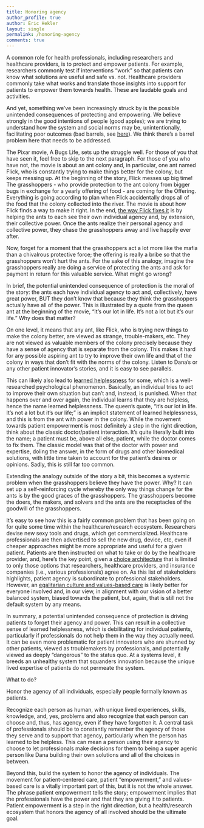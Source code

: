 ```yaml
---
title: Honoring agency
author_profile: true
author: Eric Hekler
layout: single
permalink: /honoring-agency
comments: true
---
```

A common role for health professionals, including researchers and healthcare providers, is to protect and empower patients. For example, researchers commonly test if interventions “work” so that patients can know what solutions are useful and safe vs. not. Healthcare providers commonly take what works and translate those insights into support for patients to empower them towards health. These are laudable goals and activities.
 
And yet, something we’ve been increasingly struck by is the possible unintended consequences of protecting and empowering. We believe strongly in the good intentions of people (good apples); we are trying to understand how the system and social norms may be, unintentionally, facilitating poor outcomes (bad barrels, see [here](http://openingpathways.org/apples-barrels-barrel-makers)). We think there’s a barrel problem here that needs to be addressed.
 
The Pixar movie, A Bugs Life, sets up the struggle well. For those of you that have seen it, feel free to skip to the next paragraph. For those of you who have not, the movie is about an ant colony and, in particular, one ant named Flick, who is constantly trying to make things better for the colony, but keeps messing up. At the beginning of the story, Flick messes up big time! The grasshoppers - who provide protection to the ant colony from bigger bugs in exchange for a yearly offering of food - are coming for the Offering. Everything is going according to plan when Flick accidentally drops all of the food that the colony collected into the river. The movie is about how Flick finds a way to make it right. In the end, [the way Flick fixes it](https://youtu.be/lC_Xsd2ekkw) is by helping the ants to each see their own individual agency and, by extension, their collective power. Once the ants realize their personal agency and collective power, they chase the grasshoppers away and live happily ever after.
 
Now, forget for a moment that the grasshoppers act a lot more like the mafia than a chivalrous protective force; the offering is really a bribe so that the grasshoppers won’t hurt the ants. For the sake of this analogy, imagine the grasshoppers really are doing a service of protecting the ants and ask for payment in return for this valuable service. What might go wrong?
 
In brief, the potential unintended consequence of protection is the moral of the story: the ants each have individual agency to act and, collectively, have great power, BUT they don’t know that because they think the grasshoppers actually have all of the power. This is illustrated by a quote from the queen ant at the beginning of the movie, “It’s our lot in life. It’s not a lot but it’s our life.”  Why does that matter? 
 
On one level, it means that any ant, like Flick, who is trying new things to make the colony better, are viewed as strange, trouble-makers, etc. They are not viewed as valuable members of the colony precisely because they have a sense of agency that is separate from the colony. This makes it hard for any possible aspiring ant to try to improve their own life and that of the colony in ways that don’t fit with the norms of the colony. Listen to Dana’s or any other patient innovator’s stories, and it is easy to see parallels. 

This can likely also lead to [learned helplessness](https://en.wikipedia.org/wiki/Learned_helplessness) for some, which is a well-researched psychological phenomenon. Basically, an individual tries to act to improve their own situation but can’t and, instead, is punished. When that happens over and over again, the individual learns that they are helpless, hence the name learned helplessness. The queen’s quote, “it’s our lot in life. It’s not a lot but it’s our life;” is an implicit statement of learned helplessness, and this is from the ant with power in the colony. While the movement towards patient empowerment is most definitely a step in the right direction, think about the classic doctor/patient interaction. It’s quite literally built into the name; a patient must be, above all else, patient, while the doctor comes to fix them. The classic model was that of the doctor with power and expertise, doling the answer, in the form of drugs and other biomedical solutions, with little time taken to account for the patient’s desires or opinions. Sadly, this is still far too common.
 
Extending the analogy outside of the story a bit, this becomes a systemic problem when the grasshoppers believe they have the power. Why? It can set up a self-reinforcing cycle whereby the only way things change for the ants is by the good graces of the grasshoppers. The grasshoppers become the doers, the makers, and solvers and the ants are the receptacles of the goodwill of the grasshoppers. 

It’s easy to see how this is a fairly common problem that has been going on for quite some time within the healthcare/research ecosystem. Researchers devise new sexy tools and drugs, which get commercialized. Healthcare professionals are then advertised to sell the new drug, device, etc, even if cheaper approaches might be more appropriate and useful for a given patient. Patients are then instructed on what to take or do by the healthcare provider, and, here’s the key point, given a [choice architecture](https://en.wikipedia.org/wiki/Choice_architecture) that is limited to only those options that researchers, healthcare providers, and insurance companies (i.e., various professionals) agree on. As this list of stakeholders highlights, patient agency is subordinate to professional stakeholders. However, an [egalitarian culture and values-based care](https://www.nytimes.com/2018/05/31/well/live/doctors-patients-hospital-culture-better-health.html) is likely better for everyone involved and, in our view, in alignment with our vision of a better balanced system, biased towards the patient, but, again, that is still not the default system by any means.  
  
In summary, a potential unintended consequence of protection is driving patients to forget their agency and power. This can result in a collective sense of learned helplessness, which is debilitating for individual patients, particularly if professionals do not help them in the way they actually need. It can be even more problematic for patient innovators who are shunned by other patients, viewed as troublemakers by professionals, and potentially viewed as deeply “dangerous” to the status quo. At a systems level, it breeds an unhealthy system that squanders innovation because the unique lived expertise of patients do not permeate the system. 

What to do? 
 
Honor the agency of all individuals, especially people formally known as patients.
 
Recognize each person as human, with unique lived experiences, skills, knowledge, and, yes, problems and also recognize that each person can choose and, thus, has agency, even if they have forgotten it. A central task of professionals should be to constantly remember the agency of those they serve and to support that agency, particularly when the person has learned to be helpless.  This can mean a person using their agency to choose to let professionals make decisions for them to being a super agenic person like Dana building their own solutions and all of the choices in between. 
 
Beyond this, build the system to honor the agency of individuals. The movement for patient-centered care, patient “empowerment,” and values-based care is a vitally important part of this, but it is not the whole answer. The phrase patient empowerment tells the story; empowerment implies that the professionals have the power and that they are giving it to patients. Patient empowerment is a step in the right direction, but a health/research ecosystem that honors the agency of all involved should be the ultimate goal. 
